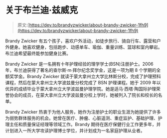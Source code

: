 # 关于布兰迪·兹威克

> 原文:[https://dev.to/brandyzwicker/about-brandy-zwicker-1fh9](https://dev.to/brandyzwicker/about-brandy-zwicker-1fh9)

Brandy Zwicker 有五个孩子，喜欢户外活动，如徒步旅行、骑自行车、露营和户外健身。她喜欢健身，包括跑步、动感单车、瑜伽、重量训练、篮球和室内攀岩。布兰迪希望最终能参加健身比赛。

Brandy Zwicker 是一名拥有十年护理经验的理学学士(BSN)注册护士。2006 年，布兰迪获得了著名的查尔斯·m·拜尔纪念奖学金，这是一项为期 8 个学期的全额奖学金。Brandy Zwicker 就读于蒙大拿州立大学比林斯分校，完成了护理预科课程，然后在蒙大拿州立大学波兹曼分校完成了 BSN 护理课程。她于 2009 年以优异的成绩毕业于蒙大拿州立大学波兹曼护理学院。她是适马·西塔·陶国际护理荣誉协会的成员，在蒙大拿州立大学波兹曼分校上学时，她被列入了院长和校长的名单。

Brandy Zwicker 热衷于为他人服务，她作为注册护士的职业生涯为她提供了许多为弱势群体服务的机会。她曾在医疗、肿瘤、心脏遥测、重症监护、基础护理、护理主任和质量保证经理等领域工作。Brandy 期待在医疗保健行业工作更多年，并计划进入一所大学攻读护理博士学位，并计划成为一名家庭护理从业者。